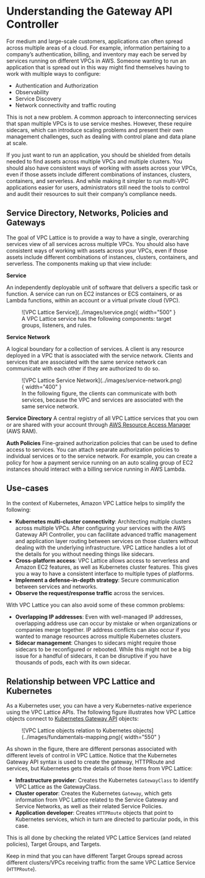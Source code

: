 # Understanding the Gateway API Controller

For medium and large-scale customers, applications can often spread across multiple areas of a cloud.
For example, information pertaining to a company’s authentication, billing, and inventory may each be served by services running on different VPCs in AWS.
Someone wanting to run an application that is spread out in this way might find themselves having to work with multiple ways to configure:

- Authentication and Authorization
- Observability
- Service Discovery
- Network connectivity and traffic routing

This is not a new problem.
A common approach to interconnecting services that span multiple VPCs is to use service meshes. However, these require sidecars, which can introduce scaling problems and present their own management challenges, such as dealing with control plane and data plane at scale.

If you just want to run an application, you should be shielded from details needed to find assets across multiple VPCs and multiple clusters. You should also have consistent ways of working with assets across your VPCs, even if those assets include different combinations of instances, clusters, containers, and serverless. And while making it simpler to run multi-VPC applications easier for users, administrators still need the tools to control and audit their resources to suit their company’s compliance needs.

## Service Directory, Networks, Policies and Gateways

The goal of VPC Lattice is to provide a way to have a single, overarching services view of all services across multiple VPCs. You should also have consistent ways of working with assets across your VPCs, even if those assets include different combinations of instances, clusters, containers, and serverless.
The components making up that view include:

**Service**

An independently deployable unit of software that delivers a specific task or function. A service can run on EC2 instances or ECS containers, or as Lambda functions, within an account or a virtual private cloud (VPC). 


<figure markdown="span">
  ![VPC Lattice Service](../images/service.png){ width="500" }
  <figcaption>A VPC Lattice service has the following components: target groups, listeners, and rules.</figcaption>
</figure>


**Service Network**

A logical boundary for a collection of services. A client is any resource deployed in a VPC that is associated with the service network. Clients and services that are associated with the same service network can communicate with each other if they are authorized to do so.

<figure markdown="span">
  ![VPC Lattice Service Network](../images/service-network.png){ width="400" }
  <figcaption>In the following figure, the clients can communicate with both services, because the VPC and services are associated with the same service network.</figcaption>
</figure>

**Service Directory**
A central registry of all VPC Lattice services that you own or are shared with your account through [AWS Resource Access Manager](https://aws.amazon.com/ram/) (AWS RAM).

**Auth Policies**
Fine-grained authorization policies that can be used to define access to services. You can attach separate authorization policies to individual services or to the service network. For example, you can create a policy for how a payment service running on an auto scaling group of EC2 instances should interact with a billing service running in AWS Lambda.

## Use-cases

In the context of Kubernetes, Amazon VPC Lattice helps to simplify the following:

- **Kubernetes multi-cluster connectivity**: Architecting multiple clusters across multiple VPCs.
  After configuring your services with the AWS Gateway API Controller, you can facilitate advanced traffic management and application layer routing between services on those clusters without dealing with the underlying infrastructure.
  VPC Lattice handles a lot of the details for you without needing things like sidecars.
- **Cross-platform access**: VPC Lattice allows access to serverless and Amazon EC2 features, as well as Kubernetes cluster features.
  This gives you a way to have a consistent interface to multiple types of platforms.
- **Implement a defense-in-depth strategy**: Secure communication between services and networks.
- **Observe the request/response traffic** across the services.


With VPC Lattice you can also avoid some of these common problems:

- **Overlapping IP addresses**: Even with well-managed IP addresses, overlapping address use can occur by mistake or when organizations or companies merge together.
  IP address conflicts can also occur if you wanted to manage resources across multiple Kubernetes clusters.
- **Sidecar management**: Changes to sidecars might require those sidecars to be reconfigured or rebooted.
  While this might not be a big issue for a handful of sidecars, it can be disruptive if you have thousands of pods, each with its own sidecar.

## Relationship between VPC Lattice and Kubernetes

As a Kubernetes user, you can have a very Kubernetes-native experience using the VPC Lattice APIs.
The following figure illustrates how VPC Lattice objects connect to [Kubernetes Gateway API](https://gateway-api.sigs.k8s.io/) objects:

<figure markdown="span">
  ![VPC Lattice objects relation to Kubernetes objects](../images/fundamentals-mapping.png){ width="550" }
</figure>


As shown in the figure, there are different personas associated with different levels of control in VPC Lattice.
Notice that the Kubernetes Gateway API syntax is used to create the gateway, HTTPRoute and services, but Kubernetes gets the details of those items from VPC Lattice:

- **Infrastructure provider**: Creates the Kubernetes `GatewayClass` to identify VPC Lattice as the GatewayClass.
- **Cluster operator**: Creates the Kubernetes `Gateway`, which gets information from VPC Lattice related to the Service Gateway and Service Networks, as well as their related Service Policies.
- **Application developer**: Creates `HTTPRoute` objects that point to Kubernetes services, which in turn are directed to particular pods, in this case.

This is all done by checking the related VPC Lattice Services (and related policies), Target Groups, and Targets.

Keep in mind that you can have different Target Groups spread across different clusters/VPCs receiving traffic from the same VPC Lattice Service (`HTTPRoute`).

